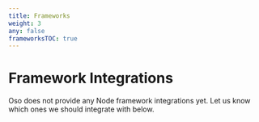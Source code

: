 ```yaml
---
title: Frameworks
weight: 3
any: false
frameworksTOC: true
---
```


# Framework Integrations

Oso does not provide any Node framework integrations yet. Let us know which
ones we should integrate with below.
